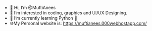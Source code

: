 - 👋 Hi, I’m @MuftiAnees
- 👀 I’m interested in coding, graphics and UI/UX Designing.
- 🌱 I’m currently learning Python 🐍
- 🌐My Personal website is: https://muftianees.000webhostapp.com/

<!---
MuftiAnees/MuftiAnees is a ✨ special ✨ repository because its `README.md` (this file) appears on your GitHub profile.
You can click the Preview link to take a look at your changes.
--->
